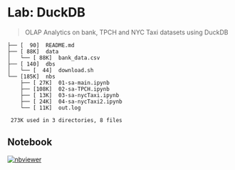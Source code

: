 # Lab: DuckDB

> OLAP Analytics on bank, TPCH and NYC Taxi datasets using DuckDB

```
├── [  90]  README.md
├── [ 88K]  data
│   └── [ 88K]  bank_data.csv
├── [ 140]  dbs
│   └── [  44]  download.sh
└── [185K]  nbs
    ├── [ 27K]  01-sa-main.ipynb
    ├── [108K]  02-sa-TPCH.ipynb
    ├── [ 13K]  03-sa-nycTaxi.ipynb
    ├── [ 24K]  04-sa-nycTaxi2.ipynb
    └── [ 11K]  out.log

 273K used in 3 directories, 8 files
```

## Notebook

[![nbviewer](https://img.shields.io/badge/jupyter-notebook-informational?logo=jupyter)](https://nbviewer.org/github/sparsh-ai/recohut/blob/main/docs/02-storage/lab-duckdb-analytics-bank-tpch-nyctaxi/)